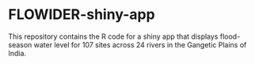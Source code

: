 # FLOWIDER-shiny-app
This repository contains the R code for a shiny app that displays flood-season water level for 107 sites across 24 rivers in the Gangetic Plains of India.
